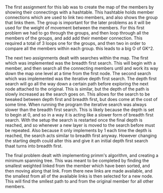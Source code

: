 The first assignment for this lab was to create the map of the members by showing their connectings with a hashtable. This hashtable
holds member connections which are used to link two members, and also shows the group that links them. The group is important for the later 
problems as it will be used for the weight of movement between the members. For this first problem we had to go through the groups, and then
loop through all the members of the groups, and add add their member connection. This required a total of 3 loops one for the groups, and then
two in order to compare all the members within each group. this leads to a big O of GK^2.

The next two assignments dealt with searches within the map. The first which was implemented was the breadth first search. This will begin with
a member, and then search all the connecting members until and work its way down the map one level at a time from the first node. The second
search which was implemented was the iterative depth first search. The depth first search will go all the way down a certain path before exploring
the next node attached to the original. This is similar, but the depth of the path is slowly increased as the search goes on. This allows for
the search to be tweaked between depth first and breadth first, but does come at the cost of some time. When running the program the iterative
search was always slower than the breadth first search. This is likely because the depth is set to begin at 0, and so in a way it is acting like
a slower form of breadth first search. With the setup the search is restarted once the final depth is reached, and so whenever a new layer
is moved to the search before must be repeated. Also because it only implements by 1 each time the depth is reached, the search acts similar to breadth
first anyway. However changing the starting depth could alter this and give it an initial depth first search thaat turns into breadth first.

The final problem dealt with implementing primm's algorithm, and creating a minimum spanning tree. This was meant to be completed by finding the 
smallest weighted linked from the member which have been sorted, and then moving along that link. From there new links are made available, and the smallest
from all of the available links is then selected for a new node. This will find the smllest path to and from the original member for all other members.

